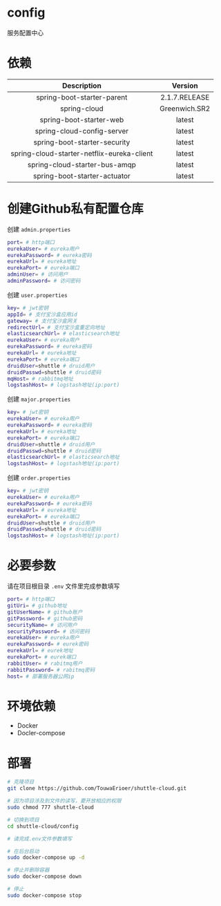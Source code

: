 # config

服务配置中心

# 依赖

| Description | Version|
|  :----: | :----: |
| spring-boot-starter-parent | 2.1.7.RELEASE |
| spring-cloud | Greenwich.SR2 |
| spring-boot-starter-web | latest |
| spring-cloud-config-server | latest |
| spring-boot-starter-security | latest |
| spring-cloud-starter-netflix-eureka-client | latest |
| spring-cloud-starter-bus-amqp | latest |
| spring-boot-starter-actuator | latest |

# 创建Github私有配置仓库

创建 `admin.properties`

```sh
port= # http端口
eurekaUser= # eureka用户
eurekaPassword= # eureka密码
eurekaUrl= # eureka地址
eurekaPort= # eureka端口
adminUser= # 访问用户
adminPassword= # 访问密码
```

创建 `user.properties`

```sh
key= # jwt密钥
appId= # 支付宝沙盒应用id
gateway= # 支付宝沙盒网关
redirectUrl= # 支付宝沙盒重定向地址
elasticsearchUrl= # elasticsearch地址
eurekaUser= # eureka用户
eurekaPassword= # eureka密码
eurekaUrl= # eureka地址
eurekaPort= # eureka端口
druidUser=shuttle # druid用户
druidPasswd=shuttle # druid密码
mqHost= # rabbitmq地址
logstashHost= # logstash地址(ip:port)
```

创建 `major.properties`

```sh
key= # jwt密钥
eurekaUser= # eureka用户
eurekaPassword= # eureka密码
eurekaUrl= # eureka地址
eurekaPort= # eureka端口
druidUser=shuttle # druid用户
druidPasswd=shuttle # druid密码
elasticsearchUrl= # elasticsearch地址
logstashHost= # logstash地址(ip:port)
```

创建 `order.properties`

```sh
key= # jwt密钥
eurekaUser= # eureka用户
eurekaPassword= # eureka密码
eurekaUrl= # eureka地址
eurekaPort= # eureka端口
druidUser=shuttle # druid用户
druidPasswd=shuttle # druid密码
logstashHost= # logstash地址(ip:port)
```

# 必要参数

请在项目根目录 `.env` 文件里完成参数填写

```sh
port= # http端口
gitUri= # github地址
gitUserName= # github账户
gitPassword= # github密码
securityName= # 访问用户
securityPassword= # 访问密码
eurekaUser= # eureka用户
eurekaPassword= # eurek密码
eurekaUrl= # eurek地址
eurekaPort= # eurek端口
rabbitUser= # rabitmq用户
rabbitPassword= # rabitmq密码
host= # 部署服务器公网ip
```

# 环境依赖

* Docker
* Docler-compose

# 部署

```sh
# 克隆项目
git clone https://github.com/TouwaErioer/shuttle-cloud.git

# 因为项目涉及到文件的读写，要开放相应的权限
sudo chmod 777 shuttle-cloud

# 切换到项目
cd shuttle-cloud/config

# 请完成.env文件参数填写

# 在后台启动
sudo docker-compose up -d

# 停止并删除容器
sudo docker-compose down

# 停止
sudo docker-compose stop
```

